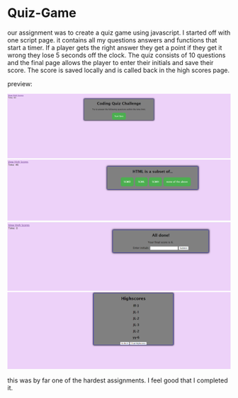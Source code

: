# Quiz-Game

our assignment was to create a quiz game using javascript. I started off with one script page. it contains all my questions answers and functions that start a timer. If a player gets the right answer they get a point if they get it wrong they lose 5 seconds off the clock. 
The quiz consists of 10 questions and the final page allows the player to enter their initials and save their score. The score is saved locally and is called back in the high scores page. 

preview:

![main screen of quiz](images/quizgame.PNG) 
![questions](images/screen1.PNG)
![initial page](images/initialspg.PNG)
![scoreboard](images/HSpage.PNG)


this was by far one of the hardest assignments. I feel good that I completed it. 